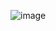 ![image](https://user-images.githubusercontent.com/101545758/202724505-56a5c111-0e07-4885-92a9-4d99cb575cbc.png)
